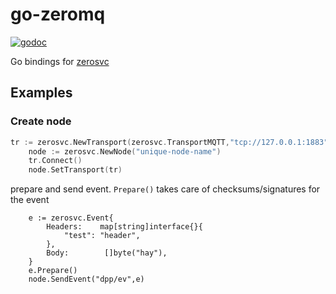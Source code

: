 # go-zeromq
[![godoc](http://img.shields.io/badge/godoc-reference-blue.svg?style=flat)](https://godoc.org/github.com/zerosvc/go-zerosvc)

Go bindings for [zerosvc](https://github.com/zerosvc/zerosvc)


## Examples

### Create node

```go
tr := zerosvc.NewTransport(zerosvc.TransportMQTT,"tcp://127.0.0.1:1883",zerosvc.TransportMQTTConfig{})
	node := zerosvc.NewNode("unique-node-name")
	tr.Connect()
	node.SetTransport(tr)
```

prepare and send event. `Prepare()` takes care of checksums/signatures for the event

```
	e := zerosvc.Event{
		Headers:    map[string]interface{}{
			"test": "header",
		},
		Body:        []byte("hay"),
	}
	e.Prepare()
	node.SendEvent("dpp/ev",e)